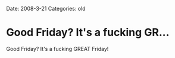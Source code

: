 Date: 2008-3-21
Categories: old

# Good Friday? It's a fucking GR...

Good Friday? It's a fucking GREAT Friday!
